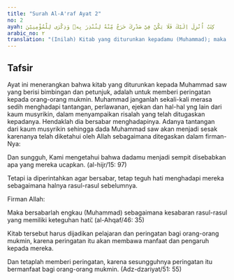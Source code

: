 ```yaml
---
title: "Surah Al-A'raf Ayat 2"
no: 2
ayah: كِتٰبٌ اُنْزِلَ اِلَيْكَ فَلَا يَكُنْ فِيْ صَدْرِكَ حَرَجٌ مِّنْهُ لِتُنْذِرَ بِهٖ وَذِكْرٰى لِلْمُؤْمِنِيْنَ 
arabic_no: ٢
translation: "(Inilah) Kitab yang diturunkan kepadamu (Muhammad); maka janganlah engkau sesak dada karenanya, agar engkau memberi peringatan dengan (Kitab) itu dan menjadi pelajaran bagi orang yang beriman."
---
```


## Tafsir

Ayat ini menerangkan bahwa kitab yang diturunkan kepada Muhammad saw yang berisi bimbingan dan petunjuk, adalah untuk memberi peringatan kepada orang-orang mukmin. Muhammad janganlah sekali-kali merasa sedih menghadapi tantangan, perlawanan, ejekan dan hal-hal yng lain dari kaum musyrikin, dalam menyampaikan risalah yang telah ditugaskan kepadanya. Hendaklah dia bersabar menghadapinya. Adanya tantangan dari kaum musyrikin sehingga dada Muhammad saw akan menjadi sesak karenanya telah diketahui oleh Allah sebagaimana ditegaskan dalam firman-Nya: 

Dan sungguh, Kami mengetahui bahwa dadamu menjadi sempit disebabkan apa yang mereka ucapkan. (al-hijr/15: 97)

Tetapi ia diperintahkan agar bersabar, tetap teguh hati menghadapi mereka sebagaimana halnya rasul-rasul sebelumnya.

Firman Allah: 

Maka bersabarlah engkau (Muhammad) sebagaimana kesabaran rasul-rasul yang memiliki keteguhan hati¦ (al-Ahqaf/46: 35)

Kitab tersebut harus dijadikan pelajaran dan peringatan bagi orang-orang mukmin, karena peringatan itu akan membawa manfaat dan pengaruh kepada mereka.

Dan tetaplah memberi peringatan, karena sesungguhnya peringatan itu bermanfaat bagi orang-orang mukmin. (Adz-dzariyat/51: 55)